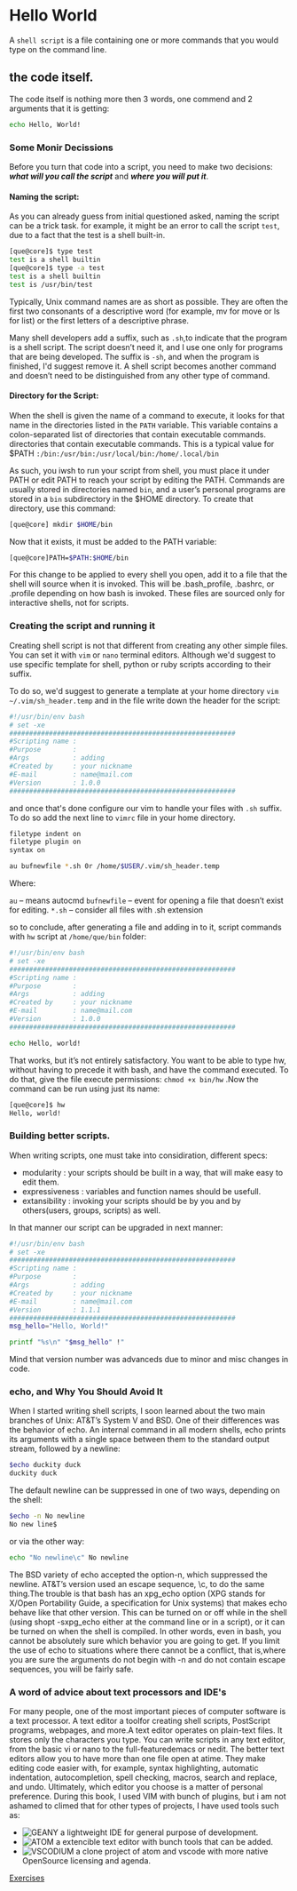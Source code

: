 <!-- learn echo and printf -->

# Hello World

A `shell script` is a file containing one or more commands that you would type on the command line.


## the code itself.

The code itself is nothing more then 3 words, one commend and 2 arguments that it is getting: 

```sh
echo Hello, World!
```

### Some Monir Decissions

Before you turn that code into a script, you need to make two decisions: **_what will you call the script_** and **_where you will put it_**.

#### Naming the script:

As you can already guess from initial questioned asked, naming the script can be a trick task. for example, it might be an error to call the script `test`, due to a fact that the test is a shell built-in.

```sh
[que@core]$ type test
test is a shell builtin
[que@core]$ type -a test
test is a shell builtin
test is /usr/bin/test
```
Typically, Unix command names are as short as possible. They are often the first two consonants of a descriptive word (for example, mv for move or ls for list) or the first letters of a descriptive phrase.

Many shell developers add a suffix, such as `.sh`,to indicate that the program is a shell script. The script doesn’t need it, and I use one only for programs that are being developed. The suffix is `-sh`, and when the program is finished, I'd  suggest remove it. A shell script becomes another command and doesn’t need to be distinguished from any other type of command.

#### Directory for the Script:

When the shell is given the name of a command to execute, it looks for that name in the directories listed in the `PATH` variable. This variable contains a colon-separated list of directories that contain executable commands.
directories that contain executable commands. This is a typical value for $PATH `:/bin:/usr/bin:/usr/local/bin:/home/.local/bin`

As such, you iwsh to run your script from shell, you must place it under PATH or edit PATH to reach your script by editing the PATH.
Commands are usually stored in directories named `bin`, and a user’s personal programs are stored in a `bin` subdirectory in the $HOME directory. To create that directory, use this command:

```sh
[que@core] mkdir $HOME/bin
```

Now that it exists, it must be added to the PATH variable:

```sh
[que@core]PATH=$PATH:$HOME/bin
```

For this change to be applied to every shell you open, add it to a file that the shell will source when it is invoked. This will be .bash_profile, .bashrc, or .profile depending on how bash is invoked. These files are sourced only for interactive shells, not for scripts.

### Creating the script and running it

Creating shell script is not that  different from creating any other simple files. You can set it with `vim` or `nano` terminal editors. Although we'd suggest to use specific template for shell, python or ruby scripts according to their suffix.

To do so, we'd suggest to generate a template at your home directory `vim ~/.vim/sh_header.temp` and in the file write down the header for the script:

```sh
#!/usr/bin/env bash
# set -xe
#########################################################
#Scripting name :
#Purpose        :
#Args           : adding
#Created by     : your nickname
#E-mail         : name@mail.com
#Version        : 1.0.0
#########################################################
```
and once that's done configure our vim to handle your files with `.sh` suffix. To do so add the next line to `vimrc` file in your home directory. 

```sh
filetype indent on
filetype plugin on
syntax on

au bufnewfile *.sh 0r /home/$USER/.vim/sh_header.temp
```
Where:

`au` – means autocmd
`bufnewfile` – event for opening a file that doesn’t exist for editing.
`*.sh` – consider all files with .sh extension

so to conclude, after generating a file and adding in to it, script commands with `hw` script at `/home/que/bin` folder:

```sh
#!/usr/bin/env bash
# set -xe
#########################################################
#Scripting name :
#Purpose        :
#Args           : adding
#Created by     : your nickname
#E-mail         : name@mail.com
#Version        : 1.0.0
#########################################################

echo Hello, world!
```
That works, but it’s not entirely satisfactory. You want to be able to type hw, without having to precede it with bash, and have the command executed. To do that, give the file execute permissions: `chmod +x bin/hw` .Now the command can be run using just its name:

```sh
[que@core]$ hw
Hello, world!

```

### Building better scripts.

When writing scripts, one must take into considiration, different specs:
- modularity : your scripts should be built in a way,  that will make easy to edit them.
- expressiveness : variables and function names should be usefull.
- extansibility : invoking your scripts should be by you and by others(users, groups, scripts) as well.

In that manner our script can be upgraded in next manner:


```sh
#!/usr/bin/env bash
# set -xe
#########################################################
#Scripting name :
#Purpose        :
#Args           : adding
#Created by     : your nickname
#E-mail         : name@mail.com
#Version        : 1.1.1
#########################################################
msg_hello="Hello, World!"

printf "%s\n" "$msg_hello" !"
```

Mind that version number was advanceds due to minor and misc changes in code.


### echo, and Why You Should Avoid It
When I started writing shell scripts, I soon learned about the two main branches of Unix: AT&T’s System V and BSD. One of their differences was the behavior of echo. An internal command in all modern shells, echo prints its arguments with a single space between them to the standard output stream, followed by a newline: 
```sh
$echo duckity duck
duckity duck
```
The default newline can be suppressed in one of two ways, depending on the shell:
```sh
$echo -n No newline 
No new line$ 
```
or via the other way:
```sh
echo "No newline\c" No newline
```
The BSD variety of echo accepted the option-n, which suppressed the newline. AT&T’s version used an escape sequence, \c, to do the same thing.The trouble is that bash has an xpg_echo option (XPG stands for X/Open Portability Guide, a specification for Unix systems) that makes echo behave like that other version. This can be turned on or off while in the shell (using shopt -sxpg_echo either at the command line or in a script), or it can be turned on when the shell is compiled. In other words, even in bash, you cannot be absolutely sure which behavior you are going to get. If you limit the use of echo to situations where there cannot be a conflict, that is,where you are sure the arguments do not begin with -n and do not contain escape sequences, you will be fairly safe. 

### A word of advice about text processors and IDE's
For many people, one of the most important pieces of computer software is a  text processor. A text editor a toolfor creating  shell scripts, PostScript programs, webpages, and more.A text editor operates on plain-text files. It stores only the characters you type. You can write scripts in any text editor, from the basic vi or nano to the full-featuredemacs or nedit. The better text editors allow you to have more than one file open at atime. They make editing code easier with, for example, syntax highlighting, automatic indentation, autocompletion, spell checking, macros, search and replace, and undo. Ultimately, which editor you choose is a matter of personal preference. During this book, I used VIM with bunch of plugins, but i am not ashamed to climed that for other types of projects, I have used tools such as:
- ![GEANY](../.img/geany.png) a lightweight IDE for general purpose of development.
- ![ATOM](../.img/atom.png) a extencible text editor with bunch tools that can be added.
- ![VSCODIUM](../.img/vscode.png) a clone project of atom and vscode with more native OpenSource licensing and agenda.

[Exercises](../Exercises/01_hello_world/README.md)

